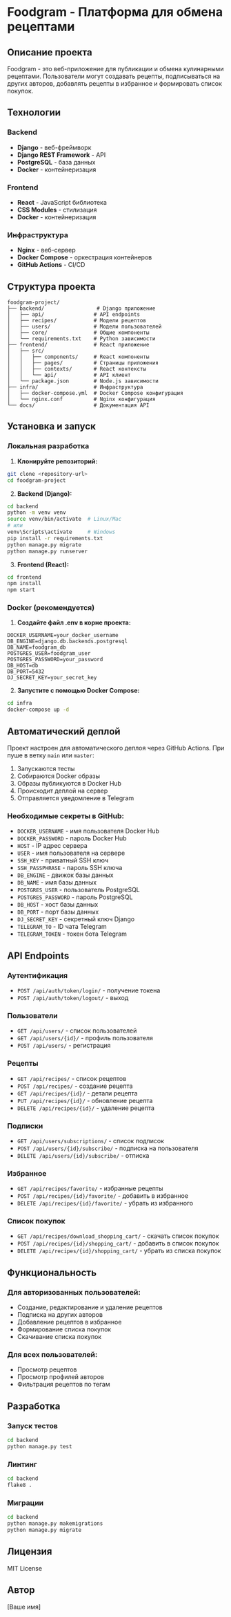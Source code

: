 # Foodgram - Платформа для обмена рецептами

## Описание проекта

Foodgram - это веб-приложение для публикации и обмена кулинарными рецептами. Пользователи могут создавать рецепты, подписываться на других авторов, добавлять рецепты в избранное и формировать список покупок.

## Технологии

### Backend
- **Django** - веб-фреймворк
- **Django REST Framework** - API
- **PostgreSQL** - база данных
- **Docker** - контейнеризация

### Frontend
- **React** - JavaScript библиотека
- **CSS Modules** - стилизация
- **Docker** - контейнеризация

### Инфраструктура
- **Nginx** - веб-сервер
- **Docker Compose** - оркестрация контейнеров
- **GitHub Actions** - CI/CD

## Структура проекта

```
foodgram-project/
├── backend/                 # Django приложение
│   ├── api/                # API endpoints
│   ├── recipes/            # Модели рецептов
│   ├── users/              # Модели пользователей
│   ├── core/               # Общие компоненты
│   └── requirements.txt    # Python зависимости
├── frontend/               # React приложение
│   ├── src/
│   │   ├── components/     # React компоненты
│   │   ├── pages/          # Страницы приложения
│   │   ├── contexts/       # React контексты
│   │   └── api/            # API клиент
│   └── package.json        # Node.js зависимости
├── infra/                  # Инфраструктура
│   ├── docker-compose.yml  # Docker Compose конфигурация
│   └── nginx.conf          # Nginx конфигурация
└── docs/                   # Документация API
```

## Установка и запуск

### Локальная разработка

1. **Клонируйте репозиторий:**
```bash
git clone <repository-url>
cd foodgram-project
```

2. **Backend (Django):**
```bash
cd backend
python -m venv venv
source venv/bin/activate  # Linux/Mac
# или
venv\Scripts\activate     # Windows
pip install -r requirements.txt
python manage.py migrate
python manage.py runserver
```

3. **Frontend (React):**
```bash
cd frontend
npm install
npm start
```

### Docker (рекомендуется)

1. **Создайте файл .env в корне проекта:**
```env
DOCKER_USERNAME=your_docker_username
DB_ENGINE=django.db.backends.postgresql
DB_NAME=foodgram_db
POSTGRES_USER=foodgram_user
POSTGRES_PASSWORD=your_password
DB_HOST=db
DB_PORT=5432
DJ_SECRET_KEY=your_secret_key
```

2. **Запустите с помощью Docker Compose:**
```bash
cd infra
docker-compose up -d
```

## Автоматический деплой

Проект настроен для автоматического деплоя через GitHub Actions. При пуше в ветку `main` или `master`:

1. Запускаются тесты
2. Собираются Docker образы
3. Образы публикуются в Docker Hub
4. Происходит деплой на сервер
5. Отправляется уведомление в Telegram

### Необходимые секреты в GitHub:

- `DOCKER_USERNAME` - имя пользователя Docker Hub
- `DOCKER_PASSWORD` - пароль Docker Hub
- `HOST` - IP адрес сервера
- `USER` - имя пользователя на сервере
- `SSH_KEY` - приватный SSH ключ
- `SSH_PASSPHRASE` - пароль SSH ключа
- `DB_ENGINE` - движок базы данных
- `DB_NAME` - имя базы данных
- `POSTGRES_USER` - пользователь PostgreSQL
- `POSTGRES_PASSWORD` - пароль PostgreSQL
- `DB_HOST` - хост базы данных
- `DB_PORT` - порт базы данных
- `DJ_SECRET_KEY` - секретный ключ Django
- `TELEGRAM_TO` - ID чата Telegram
- `TELEGRAM_TOKEN` - токен бота Telegram

## API Endpoints

### Аутентификация
- `POST /api/auth/token/login/` - получение токена
- `POST /api/auth/token/logout/` - выход

### Пользователи
- `GET /api/users/` - список пользователей
- `GET /api/users/{id}/` - профиль пользователя
- `POST /api/users/` - регистрация

### Рецепты
- `GET /api/recipes/` - список рецептов
- `POST /api/recipes/` - создание рецепта
- `GET /api/recipes/{id}/` - детали рецепта
- `PUT /api/recipes/{id}/` - обновление рецепта
- `DELETE /api/recipes/{id}/` - удаление рецепта

### Подписки
- `GET /api/users/subscriptions/` - список подписок
- `POST /api/users/{id}/subscribe/` - подписка на пользователя
- `DELETE /api/users/{id}/subscribe/` - отписка

### Избранное
- `GET /api/recipes/favorite/` - избранные рецепты
- `POST /api/recipes/{id}/favorite/` - добавить в избранное
- `DELETE /api/recipes/{id}/favorite/` - убрать из избранного

### Список покупок
- `GET /api/recipes/download_shopping_cart/` - скачать список покупок
- `POST /api/recipes/{id}/shopping_cart/` - добавить в список покупок
- `DELETE /api/recipes/{id}/shopping_cart/` - убрать из списка покупок

## Функциональность

### Для авторизованных пользователей:
- Создание, редактирование и удаление рецептов
- Подписка на других авторов
- Добавление рецептов в избранное
- Формирование списка покупок
- Скачивание списка покупок

### Для всех пользователей:
- Просмотр рецептов
- Просмотр профилей авторов
- Фильтрация рецептов по тегам

## Разработка

### Запуск тестов
```bash
cd backend
python manage.py test
```

### Линтинг
```bash
cd backend
flake8 .
```

### Миграции
```bash
cd backend
python manage.py makemigrations
python manage.py migrate
```

## Лицензия

MIT License

## Автор

[Ваше имя]
